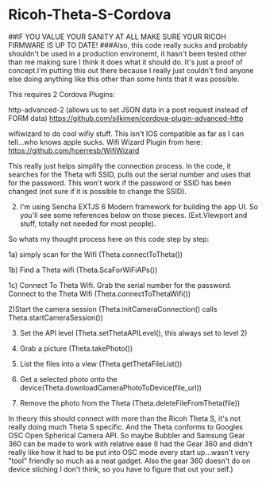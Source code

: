 # Ricoh-Theta-S-Cordova
##IF YOU VALUE YOUR SANITY AT ALL MAKE SURE YOUR RICOH FIRMWARE IS UP TO DATE!
###Also, this code really sucks and probably shouldn't be used in a production environemt, it hasn't been tested other than me making sure I think it does what it should do. It's just a proof of concept.I'm putting this out there because I really just couldn't find anyone else doing anything like this other than some hints that it was possible. 

This requires 2 Cordova Plugins: 

http-advanced-2 (allows us to set JSON data in a post request instead of FORM data)
https://github.com/silkimen/cordova-plugin-advanced-http


wifiwizard to do cool wifiy stuff. This isn't IOS compatible as far as I can tell...who knows apple sucks.
Wifi Wizard Plugin from here: https://github.com/hoerresb/WifiWizard

This really just helps simplify the connection process. In the code, it searches for the Theta wifi SSID, pulls out the serial number and uses that for the password. This won't work if the password or SSID has been changed (not sure if it is possible to change the SSID). 

2) I'm using Sencha EXTJS 6 Modern framework for building the app UI. So you'll see some references below on those pieces. (Ext.VIewport and stuff, totally not needed for most people).


So whats my thought process here on this code step by step:

1a) simply scan for the Wifi (Theta.connectToTheta())

1b) Find a Theta wifi (Theta.ScaForWiFiAPs())

1c) Connect To Theta Wifi. Grab the serial number for the password. Connect to the Theta Wifi (Theta.connectToThetaWifi())


2)Start the camera session (Theta.initCameraConnection() calls Theta.startCameraSession())

3) Set the API level (Theta.setThetaAPILevel(), this always set to level 2)

4) Grab a picture (Theta.takePhoto())

5) List the files into a view (Theta.getThetaFileList())

6) Get a selected photo onto the device(Theta.downloadCameraPhotoToDevice(file_url))

7) Remove the photo from the Theta (Theta.deleteFileFromTheta(file))

In theory this should connect with more than the Ricoh Theta S, it's not really doing much Theta S specific. And the Theta conforms to Googles OSC Open Spherical Camera API. So maybe Bubbler and Samsung Gear 360 can be made to work with relative ease (I had the Gear 360 and didn't really like how it had to be put into OSC mode every start up...wasn't very "tool" friendly so much as a neat gadget. Also the gear 360 doesn't do on device stiching I don't think, so you have to figure that out your self.)
